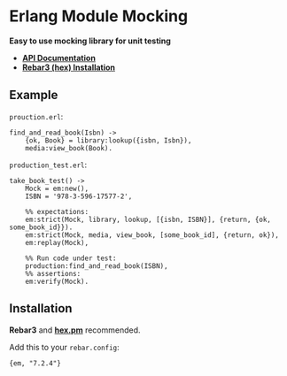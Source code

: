# Erlang Module Mocking

**Easy to use mocking library for unit testing**

* **[API Documentation](https://hexdocs.pm/em)**
* **[Rebar3 (hex) Installation](https://hex.pm/packages/em)**

## Example

`prouction.erl`:

    find_and_read_book(Isbn) ->
        {ok, Book} = library:lookup({isbn, Isbn}),
        media:view_book(Book).

`production_test.erl`:

    take_book_test() ->
        Mock = em:new(),
        ISBN = '978-3-596-17577-2',

        %% expectations:
        em:strict(Mock, library, lookup, [{isbn, ISBN}], {return, {ok, some_book_id}}).
        em:strict(Mock, media, view_book, [some_book_id], {return, ok}),
        em:replay(Mock),

        %% Run code under test:
        production:find_and_read_book(ISBN),
        %% assertions:
        em:verify(Mock).


## Installation

**Rebar3** and **[hex.pm](https://hex.pm/packages/em)** recommended.

Add this to your `rebar.config`:

    {em, "7.2.4"}
